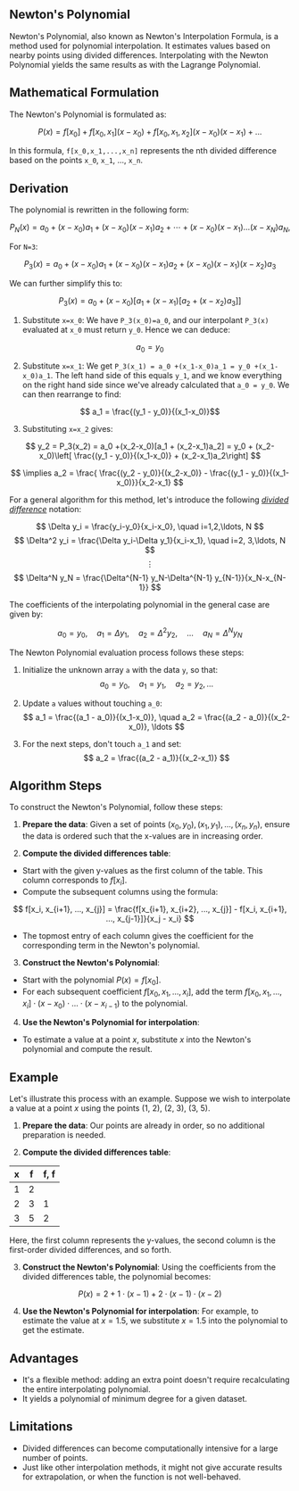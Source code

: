 ## Newton's Polynomial

Newton's Polynomial, also known as Newton's Interpolation Formula, is a method used for polynomial interpolation. It estimates values based on nearby points using divided differences. Interpolating with the Newton Polynomial yields the same results as with the Lagrange Polynomial.

## Mathematical Formulation

The Newton's Polynomial is formulated as:

$$
P(x) = f[x_0] + f[x_0,x_1](x - x_0) + f[x_0,x_1,x_2](x - x_0)(x - x_1) + \ldots
$$

In this formula, `f[x_0,x_1,...,x_n]` represents the nth divided difference based on the points `x_0`, `x_1`, ..., `x_n`.

## Derivation

The polynomial is rewritten in the following form:

$$ P_N(x) = a_0 +(x-x_0)a_1 + (x-x_0)(x-x_1)a_2 + \cdots + (x-x_0)(x-x_1)\ldots(x-x_N)a_N,$$

For `N=3`:

$$
P_3(x) = a_0 +(x-x_0)a_1 + (x-x_0)(x-x_1)a_2 + (x-x_0)(x-x_1)(x-x_2)a_3
$$

We can further simplify this to:

$$
P_3(x) = a_0 +(x-x_0)[a_1 + (x-x_1)[a_2 + (x-x_2)a_3]]
$$

1. Substitute `x=x_0`: We have `P_3(x_0)=a_0`, and our interpolant `P_3(x)` evaluated at `x_0` must return `y_0`. Hence we can deduce:

$$a_0 = y_0$$

2. Substitute `x=x_1`: We get `P_3(x_1) = a_0 +(x_1-x_0)a_1 = y_0 +(x_1-x_0)a_1`. The left hand side of this equals `y_1`, and we know everything on the right hand side since we've already calculated that `a_0 = y_0`. We can then rearrange to find:

$$ a_1 = \frac{(y_1 - y_0)}{(x_1-x_0)}$$

3. Substituting `x=x_2` gives:

$$ y_2 = P_3(x_2) = a_0 +(x_2-x_0)[a_1 + (x_2-x_1)a_2] = y_0 + (x_2-x_0)\left[ \frac{(y_1 - y_0)}{(x_1-x_0)} + (x_2-x_1)a_2\right] $$

$$ \implies a_2 = \frac{ \frac{(y_2 - y_0)}{(x_2-x_0)} - \frac{(y_1 - y_0)}{(x_1-x_0)}}{x_2-x_1} $$

For a general algorithm for this method, let's introduce the following [*divided difference*](https://en.wikipedia.org/wiki/Divided_differences) notation:

$$ \Delta y_i = \frac{y_i-y_0}{x_i-x_0}, \quad i=1,2,\ldots, N $$
$$ \Delta^2 y_i = \frac{\Delta y_i-\Delta y_1}{x_i-x_1}, \quad i=2, 3,\ldots, N $$
$$ \vdots $$
$$ \Delta^N y_N = \frac{\Delta^{N-1} y_N-\Delta^{N-1} y_{N-1}}{x_N-x_{N-1}} $$

The coefficients of the interpolating polynomial in the general case are given by:

$$a_0=y_0, \quad a_1 = \Delta y_1, \quad a_2 = \Delta^2 y_2, \quad \ldots \quad a_N = \Delta^N y_N$$

The Newton Polynomial evaluation process follows these steps:

1. Initialize the unknown array `a` with the data `y`, so that:
$$ a_0 = y_0, \quad a_1 = y_1, \quad a_2 = y_2, \ldots $$

2. Update `a` values without touching `a_0`:
$$ a_1 = \frac{(a_1 - a_0)}{(x_1-x_0)}, \quad a_2 = \frac{(a_2 - a_0)}{(x_2-x_0)}, \ldots $$

3. For the next steps, don't touch `a_1` and set:
$$ a_2 = \frac{(a_2 - a_1)}{(x_2-x_1)} $$
## Algorithm Steps

To construct the Newton's Polynomial, follow these steps:

1. **Prepare the data**: Given a set of points $(x_0, y_0), (x_1, y_1), ..., (x_n, y_n)$, ensure the data is ordered such that the x-values are in increasing order.

2. **Compute the divided differences table**: 

- Start with the given y-values as the first column of the table. This column corresponds to $f[x_i]$.
- Compute the subsequent columns using the formula:

$$
f[x_i, x_{i+1}, ..., x_{j}] = \frac{f[x_{i+1}, x_{i+2}, ..., x_{j}] - f[x_i, x_{i+1}, ..., x_{j-1}]}{x_j - x_i}
$$

- The topmost entry of each column gives the coefficient for the corresponding term in the Newton's polynomial.

3. **Construct the Newton's Polynomial**: 

- Start with the polynomial $P(x) = f[x_0]$.
- For each subsequent coefficient $f[x_0, x_1, ..., x_i]$, add the term $f[x_0, x_1, ..., x_i] \cdot (x - x_0) \cdot ... \cdot (x - x_{i-1})$ to the polynomial.

4. **Use the Newton's Polynomial for interpolation**: 

- To estimate a value at a point $x$, substitute $x$ into the Newton's polynomial and compute the result.

## Example

Let's illustrate this process with an example. Suppose we wish to interpolate a value at a point $x$ using the points (1, 2), (2, 3), (3, 5).

1. **Prepare the data**: Our points are already in order, so no additional preparation is needed.

2. **Compute the divided differences table**:

| x | f   | f, f   |
|---|-----|--------|
| 1 | 2   |        |
| 2 | 3   | 1      |
| 3 | 5   | 2      |

Here, the first column represents the y-values, the second column is the first-order divided differences, and so forth.

3. **Construct the Newton's Polynomial**: Using the coefficients from the divided differences table, the polynomial becomes:

$$
P(x) = 2 + 1 \cdot (x - 1) + 2 \cdot (x - 1) \cdot (x - 2)
$$

4. **Use the Newton's Polynomial for interpolation**: For example, to estimate the value at $x = 1.5$, we substitute $x = 1.5$ into the polynomial to get the estimate.

## Advantages

- It's a flexible method: adding an extra point doesn't require recalculating the entire interpolating polynomial.
- It yields a polynomial of minimum degree for a given dataset.

## Limitations

- Divided differences can become computationally intensive for a large number of points.
- Just like other interpolation methods, it might not give accurate results for extrapolation, or when the function is not well-behaved.
